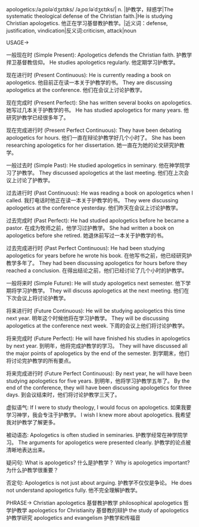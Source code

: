 apologetics:/əˌpɒləˈdʒɛtɪks/ /əˌpɑːləˈdʒɛtɪks/| n. |护教学，辩惑学|The systematic theological defense of the Christian faith.|He is studying Christian apologetics. 他正在学习基督教护教学。|近义词：defense, justification, vindication|反义词:criticism, attack|noun


USAGE->

一般现在时 (Simple Present):
Apologetics defends the Christian faith.  护教学捍卫基督教信仰。
He studies apologetics regularly. 他定期学习护教学。

现在进行时 (Present Continuous):
He is currently reading a book on apologetics. 他目前正在读一本关于护教学的书。
They are discussing apologetics at the conference. 他们在会议上讨论护教学。

现在完成时 (Present Perfect):
She has written several books on apologetics. 她写过几本关于护教学的书。
He has studied apologetics for many years. 他研究护教学已经很多年了。

现在完成进行时 (Present Perfect Continuous):
They have been debating apologetics for hours. 他们一直在辩论护教学好几个小时了。
She has been researching apologetics for her dissertation. 她一直在为她的论文研究护教学。

一般过去时 (Simple Past):
He studied apologetics in seminary. 他在神学院学习了护教学。
They discussed apologetics at the last meeting. 他们在上次会议上讨论了护教学。

过去进行时 (Past Continuous):
He was reading a book on apologetics when I called. 我打电话时他正在读一本关于护教学的书。
They were discussing apologetics at the conference yesterday. 他们昨天在会议上讨论护教学。

过去完成时 (Past Perfect):
He had studied apologetics before he became a pastor. 在成为牧师之前，他学习过护教学。
She had written a book on apologetics before she retired. 她退休前写过一本关于护教学的书。

过去完成进行时 (Past Perfect Continuous):
He had been studying apologetics for years before he wrote his book.  在他写书之前，他已经研究护教学多年了。
They had been discussing apologetics for hours before they reached a conclusion. 在得出结论之前，他们已经讨论了几个小时的护教学。

一般将来时 (Simple Future):
He will study apologetics next semester. 他下学期将学习护教学。
They will discuss apologetics at the next meeting. 他们在下次会议上将讨论护教学。

将来进行时 (Future Continuous):
He will be studying apologetics this time next year. 明年这个时候他将在学习护教学。
They will be discussing apologetics at the conference next week. 下周的会议上他们将讨论护教学。

将来完成时 (Future Perfect):
He will have finished his studies in apologetics by next year. 到明年，他将完成护教学的学习。
They will have discussed all the major points of apologetics by the end of the semester. 到学期末，他们将讨论完护教学的所有要点。

将来完成进行时 (Future Perfect Continuous):
By next year, he will have been studying apologetics for five years. 到明年，他将学习护教学五年了。
By the end of the conference, they will have been discussing apologetics for three days. 到会议结束时，他们将讨论护教学三天了。


虚拟语气:
If I were to study theology, I would focus on apologetics. 如果我要学习神学，我会专注于护教学。
I wish I knew more about apologetics. 我希望我对护教学了解更多。

被动语态:
Apologetics is often studied in seminaries. 护教学经常在神学院学习。
The arguments for apologetics were presented clearly.  护教学的论点被清晰地表达出来。

疑问句:
What is apologetics? 什么是护教学？
Why is apologetics important? 为什么护教学很重要？

否定句:
Apologetics is not just about arguing. 护教学不仅仅是争论。
He does not understand apologetics fully. 他不完全理解护教学。


PHRASE->
Christian apologetics 基督教护教学
philosophical apologetics 哲学护教学
apologetics for Christianity  基督教的辩护
the study of apologetics 护教学研究
apologetics and evangelism 护教学和传福音
